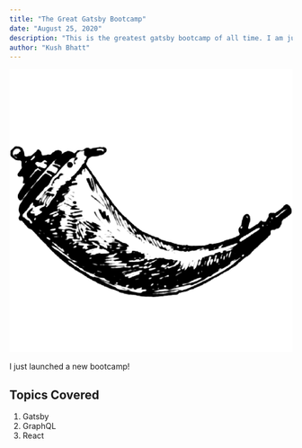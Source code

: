 ```yaml
---
title: "The Great Gatsby Bootcamp"
date: "August 25, 2020"
description: "This is the greatest gatsby bootcamp of all time. I am just testing this out you see."
author: "Kush Bhatt"
---
```


![Gatsby](./flask.png)

I just launched a new bootcamp!

## Topics Covered

1. Gatsby
2. GraphQL
3. React
